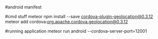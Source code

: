 #android manifest
<uses-permission android:name="android.permission.ACCESS_COARSE_LOCATION" />
<uses-permission android:name="android.permission.ACCESS_FINE_LOCATION" />

#cmd stuff
meteor npm install --save cordova-plugin-geolocation@0.3.12
meteor add cordova:org.apache.cordova.geolocation@0.3.12

#running application
meteor run android --cordova-server-port=12001
